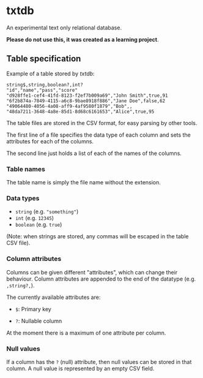 # txtdb

An experimental text only relational database.

**Please do not use this, it was created as a learning project**.


## Table specification

Example of a table stored by _txtdb_:

```csv
string$,string,boolean?,int?
"id","name","pass","score"
"d928ffe1-cef4-41fd-8123-f2ef7b009a69","John Smith",true,91
"6f2b874a-7849-4115-a6c8-9bae8918f886","Jane Doe",false,62
"49064480-4056-4a08-aff9-4af9580f1879","Bob",,
"48da7211-3648-4a8e-85d1-8d68c6161653","Alice",true,95
```

The table files are stored in the CSV format, for easy parsing by other tools.

The first line of a file specifies the data type of each column and sets the
attributes for each of the columns.

The second line just holds a list of each of the names of the columns.


### Table names

The table name is simply the file name without the extension.


### Data types

- `string`   (e.g. `"something"`)
- `int`      (e.g. `12345`)
- `boolean`  (e.g. `true`)
<!-- - `datetime` (e.g. `2018-11-09`) -->

(Note: when strings are stored, any commas will be escaped in the table CSV file).


### Column attributes

Columns can be given different "attributes", which can change their behaviour.
Column attributes are appended to the end of the datatype (e.g. `,string?,`).

The currently available attributes are:

- `$`: Primary key
<!-- - `%`: Foreign key -->
- `?`: Nullable column

At the moment there is a maximum of one attribute per column.


### Null values

If a column has the `?` (null) attribute, then null values can be stored in
that column. A null value is represented by an empty CSV field.


[//]: https://en.wikipedia.org/wiki/Relational_database (Releational database)
[//]: https://en.wikipedia.org/wiki/Unique_key (Prmiary key)
[//]: https://en.wikipedia.org/wiki/Foreign_key (Foreign key)
[//]: https://en.wikipedia.org/wiki/Comma-separated_values (Comma-separated values)
